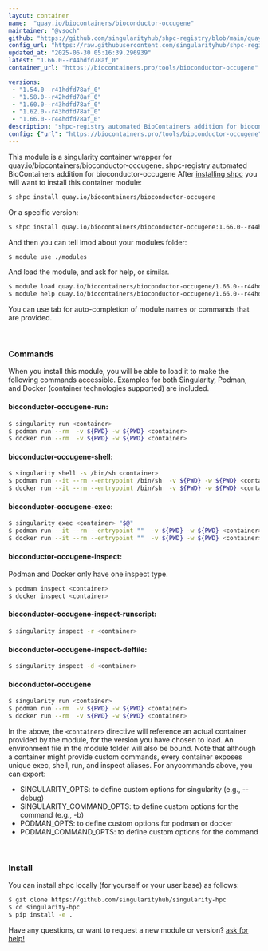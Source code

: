 ```yaml
---
layout: container
name:  "quay.io/biocontainers/bioconductor-occugene"
maintainer: "@vsoch"
github: "https://github.com/singularityhub/shpc-registry/blob/main/quay.io/biocontainers/bioconductor-occugene/container.yaml"
config_url: "https://raw.githubusercontent.com/singularityhub/shpc-registry/main/quay.io/biocontainers/bioconductor-occugene/container.yaml"
updated_at: "2025-06-30 05:16:39.296939"
latest: "1.66.0--r44hdfd78af_0"
container_url: "https://biocontainers.pro/tools/bioconductor-occugene"

versions:
 - "1.54.0--r41hdfd78af_0"
 - "1.58.0--r42hdfd78af_0"
 - "1.60.0--r43hdfd78af_0"
 - "1.62.0--r43hdfd78af_0"
 - "1.66.0--r44hdfd78af_0"
description: "shpc-registry automated BioContainers addition for bioconductor-occugene"
config: {"url": "https://biocontainers.pro/tools/bioconductor-occugene", "maintainer": "@vsoch", "description": "shpc-registry automated BioContainers addition for bioconductor-occugene", "latest": {"1.66.0--r44hdfd78af_0": "sha256:e27c0aa7a9f8c2c070ed61c3d08af42fe6641b188d79a5feb1c74bd1b8da021c"}, "tags": {"1.54.0--r41hdfd78af_0": "sha256:760936c64cb848488d5be6ab1ba36462af9b3493511e8a9a864562e898a9a9d4", "1.58.0--r42hdfd78af_0": "sha256:706b314b0f63787f0989d292b4b0be79194094200e5fc1d5d81b2c4bc41efe94", "1.60.0--r43hdfd78af_0": "sha256:f518e80885c81c12608fce7f5c1689efc5dcc975fadc809fa27be5d0c6dd428d", "1.62.0--r43hdfd78af_0": "sha256:3e18720d899a24845a41a820b657696f4e90457b10a05ca42ceeda6173e40b66", "1.66.0--r44hdfd78af_0": "sha256:e27c0aa7a9f8c2c070ed61c3d08af42fe6641b188d79a5feb1c74bd1b8da021c"}, "docker": "quay.io/biocontainers/bioconductor-occugene"}
---
```


This module is a singularity container wrapper for quay.io/biocontainers/bioconductor-occugene.
shpc-registry automated BioContainers addition for bioconductor-occugene
After [installing shpc](#install) you will want to install this container module:


```bash
$ shpc install quay.io/biocontainers/bioconductor-occugene
```

Or a specific version:

```bash
$ shpc install quay.io/biocontainers/bioconductor-occugene:1.66.0--r44hdfd78af_0
```

And then you can tell lmod about your modules folder:

```bash
$ module use ./modules
```

And load the module, and ask for help, or similar.

```bash
$ module load quay.io/biocontainers/bioconductor-occugene/1.66.0--r44hdfd78af_0
$ module help quay.io/biocontainers/bioconductor-occugene/1.66.0--r44hdfd78af_0
```

You can use tab for auto-completion of module names or commands that are provided.

<br>

### Commands

When you install this module, you will be able to load it to make the following commands accessible.
Examples for both Singularity, Podman, and Docker (container technologies supported) are included.

#### bioconductor-occugene-run:

```bash
$ singularity run <container>
$ podman run --rm  -v ${PWD} -w ${PWD} <container>
$ docker run --rm  -v ${PWD} -w ${PWD} <container>
```

#### bioconductor-occugene-shell:

```bash
$ singularity shell -s /bin/sh <container>
$ podman run --it --rm --entrypoint /bin/sh  -v ${PWD} -w ${PWD} <container>
$ docker run --it --rm --entrypoint /bin/sh  -v ${PWD} -w ${PWD} <container>
```

#### bioconductor-occugene-exec:

```bash
$ singularity exec <container> "$@"
$ podman run --it --rm --entrypoint ""  -v ${PWD} -w ${PWD} <container> "$@"
$ docker run --it --rm --entrypoint ""  -v ${PWD} -w ${PWD} <container> "$@"
```

#### bioconductor-occugene-inspect:

Podman and Docker only have one inspect type.

```bash
$ podman inspect <container>
$ docker inspect <container>
```

#### bioconductor-occugene-inspect-runscript:

```bash
$ singularity inspect -r <container>
```

#### bioconductor-occugene-inspect-deffile:

```bash
$ singularity inspect -d <container>
```



#### bioconductor-occugene

```bash
$ singularity run <container>
$ podman run --rm  -v ${PWD} -w ${PWD} <container>
$ docker run --rm  -v ${PWD} -w ${PWD} <container>
```


In the above, the `<container>` directive will reference an actual container provided
by the module, for the version you have chosen to load. An environment file in the
module folder will also be bound. Note that although a container
might provide custom commands, every container exposes unique exec, shell, run, and
inspect aliases. For anycommands above, you can export:

 - SINGULARITY_OPTS: to define custom options for singularity (e.g., --debug)
 - SINGULARITY_COMMAND_OPTS: to define custom options for the command (e.g., -b)
 - PODMAN_OPTS: to define custom options for podman or docker
 - PODMAN_COMMAND_OPTS: to define custom options for the command

<br>

### Install

You can install shpc locally (for yourself or your user base) as follows:

```bash
$ git clone https://github.com/singularityhub/singularity-hpc
$ cd singularity-hpc
$ pip install -e .
```

Have any questions, or want to request a new module or version? [ask for help!](https://github.com/singularityhub/singularity-hpc/issues)